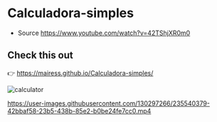 # Calculadora-simples

- Source https://www.youtube.com/watch?v=42TShjXR0m0

## Check this out

:point_right: https://mairess.github.io/Calculadora-simples/


![calculator](https://user-images.githubusercontent.com/130297266/235540358-1898e7c4-1074-45a1-a9cf-7085e2371a89.png)








https://user-images.githubusercontent.com/130297266/235540379-42bbaf58-23b5-438b-85e2-b0be24fe7cc0.mp4

